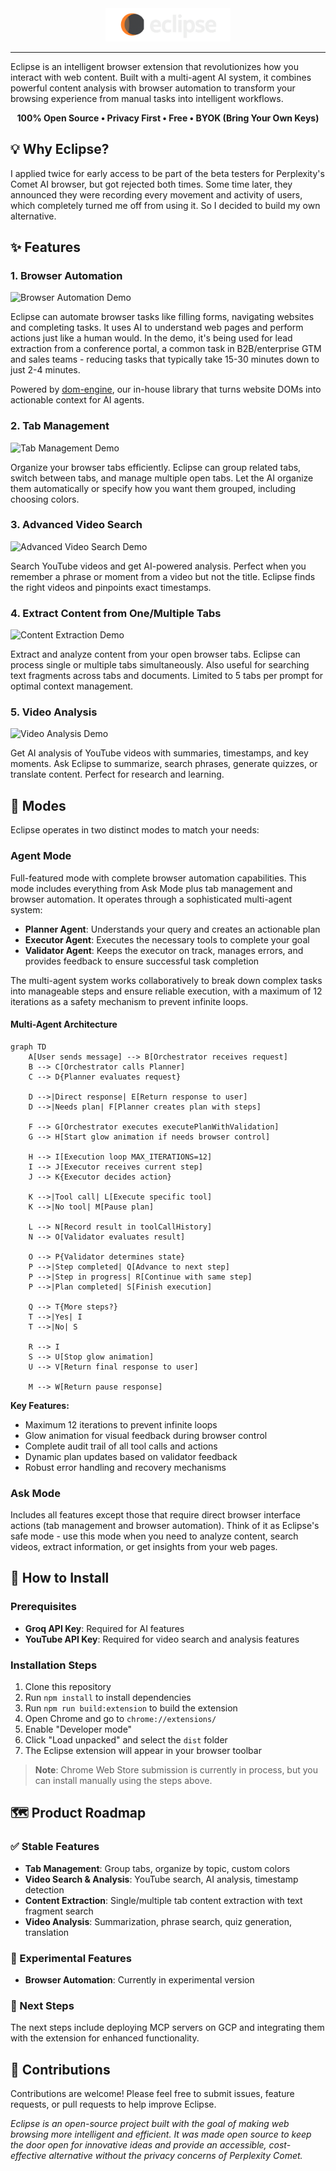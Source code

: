<div align="center">
  <img src="assets/eclipse_logo.png" alt="Eclipse Logo" width="200">
</div>

---

Eclipse is an intelligent browser extension that revolutionizes how you interact with web content. Built with a multi-agent AI system, it combines powerful content analysis with browser automation to transform your browsing experience from manual tasks into intelligent workflows.

<div align="center">

**100% Open Source • Privacy First • Free • BYOK (Bring Your Own Keys)**

</div>

## 💡 Why Eclipse?

I applied twice for early access to be part of the beta testers for Perplexity's Comet AI browser, but got rejected both times. Some time later, they announced they were recording every movement and activity of users, which completely turned me off from using it. So I decided to build my own alternative.

## ✨ Features

### 1. Browser Automation
![Browser Automation Demo](assets/browser_automation_demo.gif)

Eclipse can automate browser tasks like filling forms, navigating websites and completing tasks. It uses AI to understand web pages and perform actions just like a human would. In the demo, it's being used for lead extraction from a conference portal, a common task in B2B/enterprise GTM and sales teams - reducing tasks that typically take 15-30 minutes down to just 2-4 minutes.

Powered by [dom-engine](https://github.com/The-Agentic-Intelligence-Co/dom-engine), our in-house library that turns website DOMs into actionable context for AI agents.

### 2. Tab Management
![Tab Management Demo](assets/group_tabs_demo.gif)

Organize your browser tabs efficiently. Eclipse can group related tabs, switch between tabs, and manage multiple open tabs. Let the AI organize them automatically or specify how you want them grouped, including choosing colors.

### 3. Advanced Video Search
![Advanced Video Search Demo](assets/advanced_video_search_and_analysis.gif)

Search YouTube videos and get AI-powered analysis. Perfect when you remember a phrase or moment from a video but not the title. Eclipse finds the right videos and pinpoints exact timestamps.

### 4. Extract Content from One/Multiple Tabs
![Content Extraction Demo](assets/extract_multiple_tab_content_demo.gif)

Extract and analyze content from your open browser tabs. Eclipse can process single or multiple tabs simultaneously. Also useful for searching text fragments across tabs and documents. Limited to 5 tabs per prompt for optimal context management.

### 5. Video Analysis
![Video Analysis Demo](assets/video_analysis_demo.gif)

Get AI analysis of YouTube videos with summaries, timestamps, and key moments. Ask Eclipse to summarize, search phrases, generate quizzes, or translate content. Perfect for research and learning.

## 🎯 Modes

Eclipse operates in two distinct modes to match your needs:

### Agent Mode
Full-featured mode with complete browser automation capabilities. This mode includes everything from Ask Mode plus tab management and browser automation. It operates through a sophisticated multi-agent system:

- **Planner Agent**: Understands your query and creates an actionable plan
- **Executor Agent**: Executes the necessary tools to complete your goal  
- **Validator Agent**: Keeps the executor on track, manages errors, and provides feedback to ensure successful task completion

The multi-agent system works collaboratively to break down complex tasks into manageable steps and ensure reliable execution, with a maximum of 12 iterations as a safety mechanism to prevent infinite loops.

#### Multi-Agent Architecture

```mermaid
graph TD
    A[User sends message] --> B[Orchestrator receives request]
    B --> C[Orchestrator calls Planner]
    C --> D{Planner evaluates request}
    
    D -->|Direct response| E[Return response to user]
    D -->|Needs plan| F[Planner creates plan with steps]
    
    F --> G[Orchestrator executes executePlanWithValidation]
    G --> H[Start glow animation if needs browser control]
    
    H --> I[Execution loop MAX_ITERATIONS=12]
    I --> J[Executor receives current step]
    J --> K{Executor decides action}
    
    K -->|Tool call| L[Execute specific tool]
    K -->|No tool| M[Pause plan]
    
    L --> N[Record result in toolCallHistory]
    N --> O[Validator evaluates result]
    
    O --> P{Validator determines state}
    P -->|Step completed| Q[Advance to next step]
    P -->|Step in progress| R[Continue with same step]
    P -->|Plan completed| S[Finish execution]
    
    Q --> T{More steps?}
    T -->|Yes| I
    T -->|No| S
    
    R --> I
    S --> U[Stop glow animation]
    U --> V[Return final response to user]
    
    M --> W[Return pause response]
```

**Key Features:**
- Maximum 12 iterations to prevent infinite loops
- Glow animation for visual feedback during browser control
- Complete audit trail of all tool calls and actions
- Dynamic plan updates based on validator feedback
- Robust error handling and recovery mechanisms

### Ask Mode
Includes all features except those that require direct browser interface actions (tab management and browser automation). Think of it as Eclipse's safe mode - use this mode when you need to analyze content, search videos, extract information, or get insights from your web pages.

## 🚀 How to Install

### Prerequisites
- **Groq API Key**: Required for AI features
- **YouTube API Key**: Required for video search and analysis features

### Installation Steps
1. Clone this repository
2. Run `npm install` to install dependencies
3. Run `npm run build:extension` to build the extension
4. Open Chrome and go to `chrome://extensions/`
5. Enable "Developer mode"
6. Click "Load unpacked" and select the `dist` folder
7. The Eclipse extension will appear in your browser toolbar

> **Note**: Chrome Web Store submission is currently in process, but you can install manually using the steps above.

## 🗺️ Product Roadmap

### ✅ Stable Features
- **Tab Management**: Group tabs, organize by topic, custom colors
- **Video Search & Analysis**: YouTube search, AI analysis, timestamp detection
- **Content Extraction**: Single/multiple tab content extraction with text fragment search
- **Video Analysis**: Summarization, phrase search, quiz generation, translation

### 🔬 Experimental Features
- **Browser Automation**: Currently in experimental version

### 🚀 Next Steps
The next steps include deploying MCP servers on GCP and integrating them with the extension for enhanced functionality.

## 🤝 Contributions

Contributions are welcome! Please feel free to submit issues, feature requests, or pull requests to help improve Eclipse.

*Eclipse is an open-source project built with the goal of making web browsing more intelligent and efficient. It was made open source to keep the door open for innovative ideas and provide an accessible, cost-effective alternative without the privacy concerns of Perplexity Comet.*

